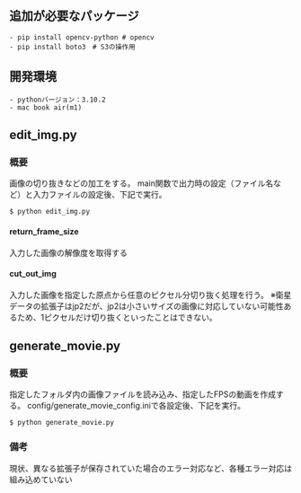 ## 追加が必要なパッケージ
    - pip install opencv-python # opencv
    - pip install boto3　# S3の操作用

## 開発環境
    - pythonバージョン：3.10.2
    - mac book air(m1)

## edit_img.py
### 概要
画像の切り抜きなどの加工をする。
main関数で出力時の設定（ファイル名など）と入力ファイルの設定後、下記で実行。
```
$ python edit_img.py
```
 
#### return_frame_size
入力した画像の解像度を取得する
#### cut_out_img
入力した画像を指定した原点から任意のピクセル分切り抜く処理を行う。
※衛星データの拡張子はjp2だが、jp2は小さいサイズの画像に対応していない可能性あるため、1ピクセルだけ切り抜くといったことはできない。


## generate_movie.py
### 概要
指定したフォルダ内の画像ファイルを読み込み、指定したFPSの動画を作成する。
config/generate_movie_config.iniで各設定後、下記を実行。
```
$ python generate_movie.py
```
### 備考
現状、異なる拡張子が保存されていた場合のエラー対応など、各種エラー対応は組み込めていない